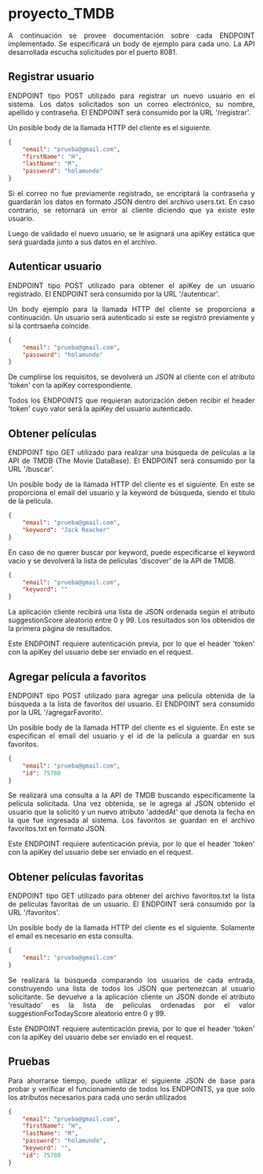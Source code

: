# proyecto_TMDB
<div style="text-align: justify;">
A continuación se provee documentación sobre cada ENDPOINT implementado. Se especificará un body de ejemplo para cada uno. La API desarrollada escucha solicitudes por el puerto 8081.
</div>

## Registrar usuario

<div style="text-align: justify;">
ENDPOINT tipo POST utilizado para registrar un nuevo usuario en el sistema. Los datos solicitados son un correo electrónico, su nombre, apellido y contraseña. El ENDPOINT será consumido por la URL '/registrar'.

Un posible body de la llamada HTTP del cliente es el siguiente.
</div>

```json
{
    "email": "prueba@gmail.com",
    "firstName": "H",
    "lastName": "M",
    "password": "holamundo"
}
```

<div style="text-align: justify;">
Si el correo no fue previamente registrado, se encriptará la contraseña y guardarán los datos en formato JSON dentro del archivo users.txt. En caso contrario, se retornará un error al cliente diciendo que ya existe este usuario.

Luego de validado el nuevo usuario, se le asignará una apiKey estática que será guardada junto a sus datos en el archivo.
</div>

## Autenticar usuario

<div style="text-align: justify;">
ENDPOINT tipo POST utilizado para obtener el apiKey de un usuario registrado. El ENDPOINT será consumido por la URL '/autenticar'.

Un body ejemplo para la llamada HTTP del cliente se proporciona a continuación. Un usuario será autenticado si este se registró previamente y si la contrsaeña coincide.
</div>

```json
{
    "email": "prueba@gmail.com",
    "password": "holamundo"
}
```

<div style="text-align: justify;">
De cumplirse los requisitos, se devolverá un JSON al cliente con el atributo 'token' con la apiKey correspondiente.

Todos los ENDPOINTS que requieran autorización deben recibir el header 'token' cuyo valor será la apiKey del usuario autenticado.
</div>

## Obtener películas

<div style="text-align: justify;">
ENDPOINT tipo GET utilizado para realizar una búsqueda de películas a la API de TMDB (The Movie DataBase). El ENDPOINT será consumido por la URL '/buscar'.

Un posible body de la llamada HTTP del cliente es el siguiente. En este se proporciona el email del usuario y la keyword de búsqueda, siendo el título de la película.
</div>

```json
{
    "email": "prueba@gmail.com",
    "keyword": "Jack Reacher"
}
```

<div style="text-align: justify;">
En caso de no querer buscar por keyword, puede especificarse el keyword vacio y se devolverá la lista de películas 'discover' de la API de TMDB.
</div>

```json
{
    "email": "prueba@gmail.com",
    "keyword": ""
}
```

<div style="text-align: justify;">
La aplicación cliente recibirá una lista de JSON ordenada según el atributo suggestionScore aleatorio entre 0 y 99. Los resultados son los obtenidos de la primera página de resultados.

Este ENDPOINT requiere autenticación previa, por lo que el header 'token' con la apiKey del usuario debe ser enviado en el request.
</div>

## Agregar película a favoritos

<div style="text-align: justify;">
ENDPOINT tipo POST utilizado para agregar una película obtenida de la búsqueda a la lista de favoritos del usuario. El ENDPOINT será consumido por la URL '/agregarFavorito'.

Un posible body de la llamada HTTP del cliente es el siguiente. En este se especifican el email del usuario y el id de la película a guardar en sus favoritos.
</div>

```json
{
    "email": "prueba@gmail.com",
    "id": 75780
}
```

<div style="text-align: justify;">
Se realizará una consulta a la API de TMDB buscando específicamente la película solicitada. Una vez obtenida, se le agrega al JSON obtenido el usuario que la solicitó y un nuevo atributo 'addedAt' que denota la fecha en la que fue ingresada al sistema. Los favoritos se guardan en el archivo favoritos.txt en formato JSON.

Este ENDPOINT requiere autenticación previa, por lo que el header 'token' con la apiKey del usuario debe ser enviado en el request.
</div>

## Obtener películas favoritas

<div style="text-align: justify;">
ENDPOINT tipo GET utilizado para obtener del archivo favoritos.txt la lista de películas favoritas de un usuario. El ENDPOINT será consumido por la URL '/favoritos'.

Un posible body de la llamada HTTP del cliente es el siguiente. Solamente el email es necesario en esta consulta.
</div>

```json
{
    "email": "prueba@gmail.com"
}
```

<div style="text-align: justify;">
Se realizará la búsqueda comparando los usuarios de cada entrada, construyendo una lista de todos los JSON que pertenezcan al usuario solicitante. Se devuelve a la aplicación cliente un JSON donde el atributo 'resultado' es la lista de películas ordenadas por el valor suggestionForTodayScore aleatorio entre 0 y 99.

Este ENDPOINT requiere autenticación previa, por lo que el header 'token' con la apiKey del usuario debe ser enviado en el request.
</div>


## Pruebas

<div style="text-align: justify;">
Para ahorrarse tiempo, puede utilizar el siguiente JSON de base para probar y verificar el funcionamiento de todos los ENDPOINTS, ya que solo los atributos necesarios para cada uno serán utilizados
</div>

```json
{
    "email": "prueba@gmail.com",
    "firstName": "H",
    "lastName": "M",
    "password": "holamundo",
    "keyword": "",
    "id": 75780
}
```